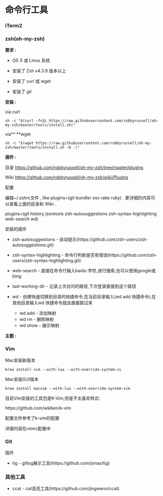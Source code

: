 # 命令行工具

### iTerm2

### zsh\(oh-my-zsh\)

**要求 :**

* OS X 或 Linux 系统

* 安装了 Zsh v4.3.9 版本以上

* 安装了 curl 或 wget

* 安装了 git

**安装 :**

via curl

`sh -c "$(curl -fsSL https://raw.githubusercontent.com/robbyrussell/oh-my-zsh/master/tools/install.sh)"`

via** **wget

`sh -c "$(wget https://raw.githubusercontent.com/robbyrussell/oh-my-zsh/master/tools/install.sh -O -)"`

**插件 :**

目录 [https:\/\/github.com\/robbyrussell\/oh-my-zsh\/tree\/master\/plugins](https://github.com/robbyrussell/oh-my-zsh/tree/master/plugins)

Wiki [https:\/\/github.com\/robbyrussell\/oh-my-zsh\/wiki\/Plugins](https://github.com/robbyrussell/oh-my-zsh/wiki/Plugins)

配置

编辑~\/.zshrc文件 , like plugins=\(git bundler osx rake ruby\) . 更详细的内容可以查看上面的目录和 Wiki .

plugins=\(git history jsontools zsh-autosuggestions zsh-syntax-highlighting web-search wd\)

安装的插件

* zsh-autosuggestions - 自动提示\(https:\/\/github.com\/zsh-users\/zsh-autosuggestions.git\)

* zsh-syntax-highlighting - 命令行判断是否有错误\(https:\/\/github.com\/zsh-users\/zsh-syntax-highlighting.git\)

* web-search - 直接在命令行输入baidu 字符,进行搜索,也可以使用google或bing

* last-working-dir - 记录上次访问的路径,下次登录直接到这个路径
* wd - 创建快速切换到目录的快捷命令,在当前目录输入\(wd add 快捷命令\),在其他目录输入wd 快捷命令就会直接跳过来
  * wd add - 添加映射
  * wd rm - 删除映射
  * wd show - 展示映射

**主题 :**

### Vim

Mac安装新版本

```
brew install vim --with-lua --with-override-system-vi
```

Mac安装GUI版本

```
brew install macvim --with-lua --with-override-system-vim
```

目前Vim安装的工具包是K-Vim,但是不太喜欢样式:

https:\/\/github.com\/wklken\/k-vim

配置文件参考了k-vim的配置

详细内容在vimrc配置中

### Git

插件

* tig - gitlog展示工具\(https:\/\/github.com\/jonas\/tig\)

### 其他工具

* ccat - cat高亮工具\(https:\/\/github.com\/jingweno\/ccat\)



